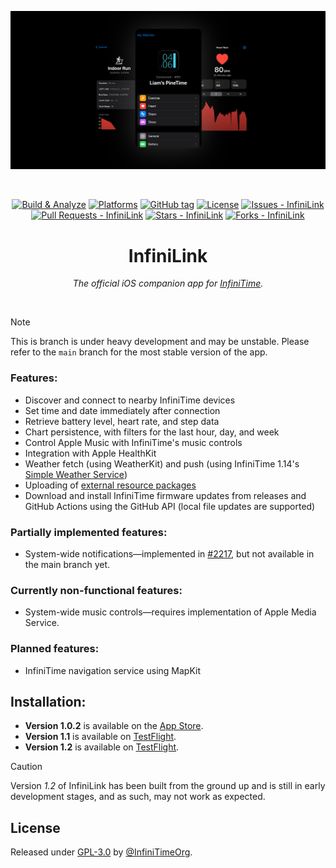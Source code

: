 <div align="center">

![Header Image](assets/header.png)

<br>
  
[![Build & Analyze](https://github.com/InfiniTimeOrg/InfiniLink/actions/workflows/objective-c-xcode.yml/badge.svg)](https://github.com/InfiniTimeOrg/InfiniLink/actions/workflows/objective-c-xcode.yml)
[![Platforms](https://img.shields.io/badge/platforms-iOS-333333.svg)](https://github.com/InfiniTimeOrg/InfiniLink)
[![GitHub tag](https://img.shields.io/github/tag/InfiniTimeOrg/InfiniLink?include_prereleases=&sort=semver&color=blue)](https://github.com/InfiniTimeOrg/InfiniLink/releases)
[![License](https://img.shields.io/badge/License-MIT-blue)](https://github.com/InfiniTimeOrg/InfiniLink/blob/main/LICENSE)
[![Issues - InfiniLink](https://img.shields.io/github/issues/InfiniTimeOrg/InfiniLink)](https://github.com/InfiniTimeOrg/InfiniLink/issues)
[![Pull Requests - InfiniLink](https://img.shields.io/github/issues-pr/InfiniTimeOrg/InfiniLink)](https://github.com/InfiniTimeOrg/InfiniLink/pulls)
[![Stars - InfiniLink](https://img.shields.io/github/stars/InfiniTimeOrg/InfiniLink?style=social)](https://github.com/InfiniTimeOrg/InfiniLink/stargazers)
[![Forks - InfiniLink](https://img.shields.io/github/forks/InfiniTimeOrg/InfiniLink?style=social)](https://github.com/InfiniTimeOrg/InfiniLink/network/members)

# InfiniLink
*The official iOS companion app for [InfiniTime](https://github.com/InfiniTimeOrg/InfiniTime).*

<br>

</div>

> [!NOTE]
> This is branch is under heavy development and may be unstable. Please refer to the `main` branch for the most stable version of the app.

### Features:
- Discover and connect to nearby InfiniTime devices
- Set time and date immediately after connection
- Retrieve battery level, heart rate, and step data
- Chart persistence, with filters for the last hour, day, and week
- Control Apple Music with InfiniTime's music controls
- Integration with Apple HealthKit
- Weather fetch (using WeatherKit) and push (using InfiniTime 1.14's [Simple Weather Service](https://github.com/InfiniTimeOrg/InfiniTime/blob/main/doc/SimpleWeatherService.md))
- Uploading of [external resource packages](https://github.com/InfiniTimeOrg/InfiniTime/blob/develop/doc/gettingStarted/updating-software.md#updating-resources)
- Download and install InfiniTime firmware updates from releases and GitHub Actions using the GitHub API (local file updates are supported)

### Partially implemented features:
- System-wide notifications—implemented in [#2217](https://github.com/InfiniTimeOrg/InfiniTime/pull/2217), but not available in the main branch yet.

### Currently non-functional features:
- System-wide music controls—requires implementation of Apple Media Service.

### Planned features:
- InfiniTime navigation service using MapKit

## Installation:
- **Version 1.0.2** is available on the [App Store](https://apps.apple.com/us/app/infinilink/id1582318814).
- **Version 1.1** is available on [TestFlight](https://testflight.apple.com/join/B3PY5HUV).
- **Version 1.2** is available on [TestFlight](https://testflight.apple.com/join/VX7E73Wt).

> [!CAUTION]
> Version *1.2* of InfiniLink has been built from the ground up and is still in early development stages, and as such, may not work as expected.

## License
Released under [GPL-3.0](/LICENSE) by [@InfiniTimeOrg](https://github.com/InfiniTimeOrg).

